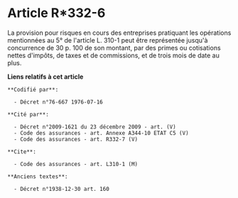 # Article R*332-6

La provision pour risques en cours des entreprises pratiquant les opérations mentionnées au 5° de l'article L. 310-1 peut
être représentée jusqu'à concurrence de 30 p. 100 de son montant, par des primes ou cotisations nettes d'impôts, de taxes et
de commissions, et de trois mois de date au plus.

**Liens relatifs à cet article**

	**Codifié par**:

	  - Décret n°76-667 1976-07-16

	**Cité par**:

	  - Décret n°2009-1621 du 23 décembre 2009 - art. (V)
	  - Code des assurances - art. Annexe A344-10 ETAT C5 (V)
	  - Code des assurances - art. R332-7 (V)

	**Cite**:

	  - Code des assurances - art. L310-1 (M)

	**Anciens textes**:

	  - Décret n°1938-12-30 art. 160
